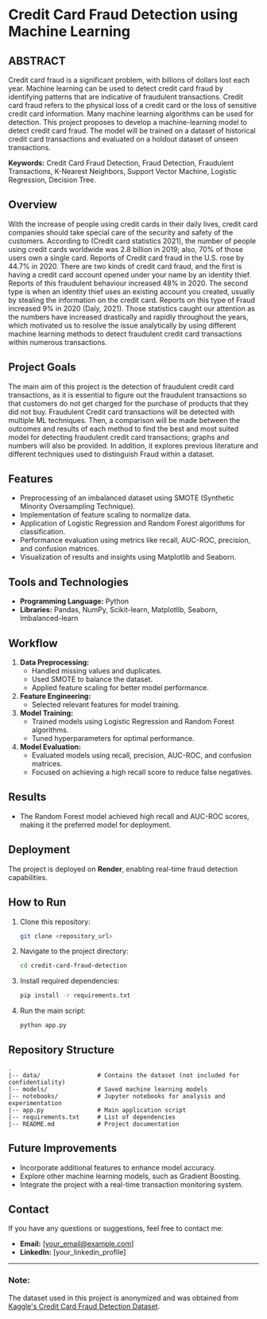 # Credit Card Fraud Detection using Machine Learning

## ABSTRACT
Credit card fraud is a significant problem, with billions of dollars lost each year. Machine learning can be used to detect credit card fraud by identifying patterns that are indicative of fraudulent transactions. Credit card fraud refers to the physical loss of a credit card or the loss of sensitive credit card information. Many machine learning algorithms can be used for detection. This project proposes to develop a machine-learning model to detect credit card fraud. The model will be trained on a dataset of historical credit card transactions and evaluated on a holdout dataset of unseen transactions.

**Keywords:** Credit Card Fraud Detection, Fraud Detection, Fraudulent Transactions, K-Nearest Neighbors, Support Vector Machine, Logistic Regression, Decision Tree.

## Overview
With the increase of people using credit cards in their daily lives, credit card companies should take special care of the security and safety of the customers. According to (Credit card statistics 2021), the number of people using credit cards worldwide was 2.8 billion in 2019; also, 70% of those users own a single card. Reports of Credit card fraud in the U.S. rose by 44.7% in 2020. There are two kinds of credit card fraud, and the first is having a credit card account opened under your name by an identity thief. Reports of this fraudulent behaviour increased 48% in 2020. The second type is when an identity thief uses an existing account you created, usually by stealing the information on the credit card. Reports on this type of Fraud increased 9% in 2020 (Daly, 2021). Those statistics caught our attention as the numbers have increased drastically and rapidly throughout the years, which motivated us to resolve the issue analytically by using different machine learning methods to detect fraudulent credit card transactions within numerous transactions.

## Project Goals
The main aim of this project is the detection of fraudulent credit card transactions, as it is essential to figure out the fraudulent transactions so that customers do not get charged for the purchase of products that they did not buy. Fraudulent Credit card transactions will be detected with multiple ML techniques. Then, a comparison will be made between the outcomes and results of each method to find the best and most suited model for detecting fraudulent credit card transactions; graphs and numbers will also be provided. In addition, it explores previous literature and different techniques used to distinguish Fraud within a dataset.

## Features
- Preprocessing of an imbalanced dataset using SMOTE (Synthetic Minority Oversampling Technique).
- Implementation of feature scaling to normalize data.
- Application of Logistic Regression and Random Forest algorithms for classification.
- Performance evaluation using metrics like recall, AUC-ROC, precision, and confusion matrices.
- Visualization of results and insights using Matplotlib and Seaborn.

## Tools and Technologies
- **Programming Language:** Python
- **Libraries:** Pandas, NumPy, Scikit-learn, Matplotlib, Seaborn, Imbalanced-learn

## Workflow
1. **Data Preprocessing:**
   - Handled missing values and duplicates.
   - Used SMOTE to balance the dataset.
   - Applied feature scaling for better model performance.
2. **Feature Engineering:**
   - Selected relevant features for model training.
3. **Model Training:**
   - Trained models using Logistic Regression and Random Forest algorithms.
   - Tuned hyperparameters for optimal performance.
4. **Model Evaluation:**
   - Evaluated models using recall, precision, AUC-ROC, and confusion matrices.
   - Focused on achieving a high recall score to reduce false negatives.

## Results
- The Random Forest model achieved high recall and AUC-ROC scores, making it the preferred model for deployment.

## Deployment
The project is deployed on **Render**, enabling real-time fraud detection capabilities.

## How to Run
1. Clone this repository:
   ```bash
   git clone <repository_url>
   ```
2. Navigate to the project directory:
   ```bash
   cd credit-card-fraud-detection
   ```
3. Install required dependencies:
   ```bash
   pip install -r requirements.txt
   ```
4. Run the main script:
   ```bash
   python app.py
   ```

## Repository Structure
```
.
|-- data/                # Contains the dataset (not included for confidentiality)
|-- models/              # Saved machine learning models
|-- notebooks/           # Jupyter notebooks for analysis and experimentation
|-- app.py               # Main application script
|-- requirements.txt     # List of dependencies
|-- README.md            # Project documentation
```

## Future Improvements
- Incorporate additional features to enhance model accuracy.
- Explore other machine learning models, such as Gradient Boosting.
- Integrate the project with a real-time transaction monitoring system.

## Contact
If you have any questions or suggestions, feel free to contact me:
- **Email:** [your_email@example.com]
- **LinkedIn:** [your_linkedin_profile]

---

### Note:
The dataset used in this project is anonymized and was obtained from [Kaggle's Credit Card Fraud Detection Dataset](https://www.kaggle.com/mlg-ulb/creditcardfraud).
